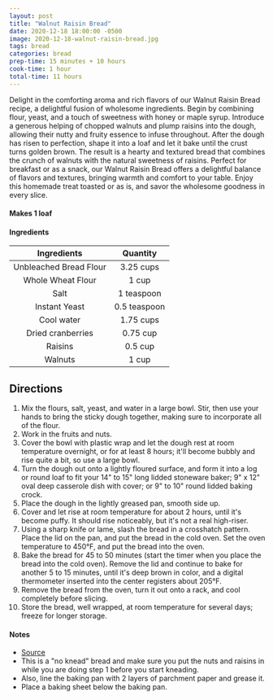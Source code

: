 ```yaml
---
layout: post
title: "Walnut Raisin Bread"
date: 2020-12-18 18:00:00 -0500
image: 2020-12-18-walnut-raisin-bread.jpg
tags: bread
categories: bread
prep-time: 15 minutes + 10 hours
cook-time: 1 hour
total-time: 11 hours
---
```


Delight in the comforting aroma and rich flavors of our Walnut Raisin Bread recipe, a delightful fusion of wholesome ingredients. Begin by combining flour, yeast, and a touch of sweetness with honey or maple syrup. Introduce a generous helping of chopped walnuts and plump raisins into the dough, allowing their nutty and fruity essence to infuse throughout. After the dough has risen to perfection, shape it into a loaf and let it bake until the crust turns golden brown. The result is a hearty and textured bread that combines the crunch of walnuts with the natural sweetness of raisins. Perfect for breakfast or as a snack, our Walnut Raisin Bread offers a delightful balance of flavors and textures, bringing warmth and comfort to your table. Enjoy this homemade treat toasted or as is, and savor the wholesome goodness in every slice.

#### Makes 1 loaf

#### Ingredients

|       Ingredients      |   Quantity   |
|:----------------------:|:------------:|
| Unbleached Bread Flour |   3.25 cups  |
|    Whole Wheat Flour   |     1 cup    |
|          Salt          |  1 teaspoon  |
|      Instant Yeast     | 0.5 teaspoon |
|       Cool water       |   1.75 cups  |
|    Dried cranberries   |   0.75 cup   |
|         Raisins        |    0.5 cup   |
|         Walnuts        |     1 cup    |

## Directions

1. Mix the flours, salt, yeast, and water in a large bowl. Stir, then use your hands to bring the sticky dough together, making sure to incorporate all of the flour.
2. Work in the fruits and nuts.
3. Cover the bowl with plastic wrap and let the dough rest at room temperature overnight, or for at least 8 hours; it'll become bubbly and rise quite a bit, so use a large bowl.
4. Turn the dough out onto a lightly floured surface, and form it into a log or round loaf to fit your 14" to 15" long lidded stoneware baker; 9" x 12" oval deep casserole dish with cover; or 9" to 10" round lidded baking crock.
5. Place the dough in the lightly greased pan, smooth side up.
6. Cover and let rise at room temperature for about 2 hours, until it's become puffy. It should rise noticeably, but it's not a real high-riser.
7. Using a sharp knife or lame, slash the bread in a crosshatch pattern. Place the lid on the pan, and put the bread in the cold oven. Set the oven temperature to 450°F, and put the bread into the oven.
8. Bake the bread for 45 to 50 minutes (start the timer when you place the bread into the cold oven). Remove the lid and continue to bake for another 5 to 15 minutes, until it's deep brown in color, and a digital thermometer inserted into the center registers about 205°F.  
9. Remove the bread from the oven, turn it out onto a rack, and cool completely before slicing.
10. Store the bread, well wrapped, at room temperature for several days; freeze for longer storage.

#### Notes

* [Source](https://www.kingarthurbaking.com/recipes/no-knead-harvest-bread-recipe)
* This is a "no knead" bread and make sure you put the nuts and raisins in while you are doing step 1 before you start kneading.
* Also, line the baking pan with 2 layers of parchment paper and grease it.
* Place a baking sheet below the baking pan.
